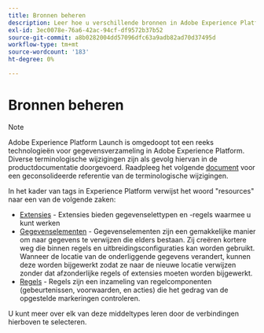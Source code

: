 ```yaml
---
title: Bronnen beheren
description: Leer hoe u verschillende bronnen in Adobe Experience Platform beheert, zoals extensies, gegevenselementen en regels.
exl-id: 3ec0078e-76a6-42ac-94cf-df9572b37b52
source-git-commit: a8b0282004dd57096dfc63a9adb82ad70d37495d
workflow-type: tm+mt
source-wordcount: '183'
ht-degree: 0%

---
```


# Bronnen beheren

>[!NOTE]
>
>Adobe Experience Platform Launch is omgedoopt tot een reeks technologieën voor gegevensverzameling in Adobe Experience Platform. Diverse terminologische wijzigingen zijn als gevolg hiervan in de productdocumentatie doorgevoerd. Raadpleeg het volgende [document](../../term-updates.md) voor een geconsolideerde referentie van de terminologische wijzigingen.

In het kader van tags in Experience Platform verwijst het woord &quot;resources&quot; naar een van de volgende zaken:

* [Extensies](extensions/overview.md) - Extensies bieden gegevenselettypen en -regels waarmee u kunt werken
* [Gegevenselementen](data-elements.md) - Gegevenselementen zijn een gemakkelijke manier om naar gegevens te verwijzen die elders bestaan.  Zij creëren kortere weg die binnen regels en uitbreidingsconfiguraties kan worden gebruikt.  Wanneer de locatie van de onderliggende gegevens verandert, kunnen deze worden bijgewerkt zodat ze naar de nieuwe locatie verwijzen zonder dat afzonderlijke regels of extensies moeten worden bijgewerkt.
* [Regels](rules.md) - Regels zijn een inzameling van regelcomponenten (gebeurtenissen, voorwaarden, en acties) die het gedrag van de opgestelde markeringen controleren.

U kunt meer over elk van deze middeltypes leren door de verbindingen hierboven te selecteren.
